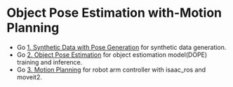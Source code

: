 # Object Pose Estimation with-Motion Planning

* Go [1. Synthetic Data with Pose Generation](/1.%20Synthetic%20Data%20with%20Pose%20Generation/) for synthetic data generation.
* Go [2. Object Pose Estimation](/2.%20Object%20Pose%20Estimation/) for object estiomation model(DOPE) training and inference.
* Go [3. Motion Planning](/3.%20Motion%20Planning/) for robot arm controller with isaac_ros and moveit2.
